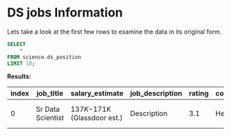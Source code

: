 # DS jobs Information

Lets take a look at the first few rows to examine the data in its original form.

````sql
SELECT 
	*
FROM science.ds_position 
LIMIT 10;
````

**Results:**

|index|job_title|salary_estimate|job_description|rating|company_name|location|headquarters|size|founded|type_ownership|industry|sector|revenue|competitors|
|-----|---------|---------------|---------------|------|------------|--------|------------|----|-------|--------------|--------|------|-------|-----------|
|0|Sr Data Scientist|$137K-$171K (Glassdoor est.)|Description|3.1|Healthfirst 3.1|New York, NY|New York, NY|1001 to 5000 employees|1993|Nonprofit Organization|Insurance Carriers|Insurance|Unknown / Non-Applicable|EmblemHealth, UnitedHealth Group, Aetna|



